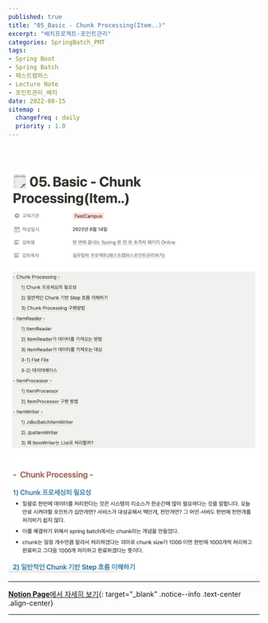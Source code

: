 ```yaml
---
published: true
title: "05_Basic - Chunk Processing(Item..)"
excerpt: "배치프로젝트-포인트관리"
categories: SpringBatch_PMT
tags: 
- Spring Boot
- Spring Batch
- 패스트캠퍼스 
- Lecture Note
- 포인트관리_배치
date: 2022-08-15
sitemap :
  changefreq : daily
  priority : 1.0
---
```

<br/>
<br/>

![2022-08-15-001](/assets/springBatch_pmt/2022-08-15-001.png)
  
---
[**Notion Page**에서 자세히 보기](https://pine-juice-8ba.notion.site/05-Basic-Chunk-Processing-Item-84740a17ad3a4bfc82e1cc7cd0ab8864){: target="_blank" .notice--info .text-center .align-center}

---

